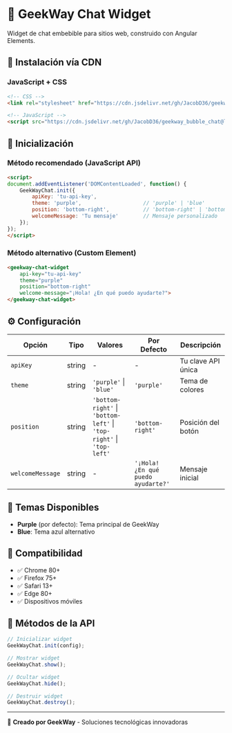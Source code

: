 # 🎯 GeekWay Chat Widget

Widget de chat embebible para sitios web, construido con Angular Elements.

## 🚀 Instalación vía CDN

### JavaScript + CSS
```html
<!-- CSS -->
<link rel="stylesheet" href="https://cdn.jsdelivr.net/gh/JacobD36/geekway_bubble_chat@latest/dist/widget/geekway-chat-widget.min.css">

<!-- JavaScript -->
<script src="https://cdn.jsdelivr.net/gh/JacobD36/geekway_bubble_chat@latest/dist/widget/geekway-chat-widget.min.js"></script>
```

## 🔧 Inicialización

### Método recomendado (JavaScript API)
```html
<script>
document.addEventListener('DOMContentLoaded', function() {
    GeekWayChat.init({
        apiKey: 'tu-api-key',
        theme: 'purple',                    // 'purple' | 'blue'
        position: 'bottom-right',           // 'bottom-right' | 'bottom-left' | 'top-right' | 'top-left'
        welcomeMessage: 'Tu mensaje'        // Mensaje personalizado
    });
});
</script>
```

### Método alternativo (Custom Element)
```html
<geekway-chat-widget
    api-key="tu-api-key"
    theme="purple"
    position="bottom-right"
    welcome-message="¡Hola! ¿En qué puedo ayudarte?">
</geekway-chat-widget>
```

## ⚙️ Configuración

| Opción | Tipo | Valores | Por Defecto | Descripción |
|--------|------|---------|-------------|-------------|
| `apiKey` | string | - | - | Tu clave API única |
| `theme` | string | `'purple'` \| `'blue'` | `'purple'` | Tema de colores |
| `position` | string | `'bottom-right'` \| `'bottom-left'` \| `'top-right'` \| `'top-left'` | `'bottom-right'` | Posición del botón |
| `welcomeMessage` | string | - | `'¡Hola! ¿En qué puedo ayudarte?'` | Mensaje inicial |

## 🎨 Temas Disponibles

- **Purple** (por defecto): Tema principal de GeekWay
- **Blue**: Tema azul alternativo

## 📱 Compatibilidad

- ✅ Chrome 80+
- ✅ Firefox 75+
- ✅ Safari 13+
- ✅ Edge 80+
- ✅ Dispositivos móviles

## 🔧 Métodos de la API

```javascript
// Inicializar widget
GeekWayChat.init(config);

// Mostrar widget
GeekWayChat.show();

// Ocultar widget
GeekWayChat.hide();

// Destruir widget
GeekWayChat.destroy();
```

---

🎯 **Creado por GeekWay** - Soluciones tecnológicas innovadoras
